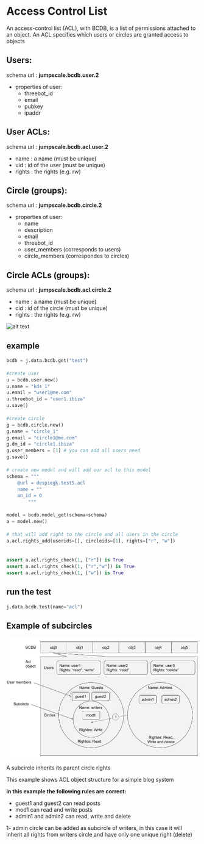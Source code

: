 # Access Control List
An access-control list (ACL), with  BCDB, is a list of permissions attached to an object. An ACL specifies which users or circles are granted access to objects

## Users:
schema url : __jumpscale.bcdb.user.2__
  - properties of user:
    - threebot_id
    - email
    - pubkey
    - ipaddr

## User ACLs:
schema url : __jumpscale.bcdb.acl.user.2__
- name : a name (must be unique)
- uid : id of the user (must be unique)
- rights : the rights (e.g. rw)

## Circle (groups):
schema url : __jumpscale.bcdb.circle.2__
  - properties of user:
    - name
    - description
    - email
    - threebot_id
    - user_members (corresponds to users)
    - circle_members (correspondes to circles)

## Circle ACLs (groups):
schema url : __jumpscale.bcdb.acl.circle.2__
- name : a name (must be unique)
- cid : id of the circle (must be unique)
- rights : the rights (e.g. rw)

![alt text](acl.png "Logo Title Text 1")

## example

```python
bcdb = j.data.bcdb.get("test")

#create user
u = bcdb.user.new()
u.name = "kds_1"
u.email = "user1@me.com"
u.threebot_id = "user1.ibiza"
u.save()

#create circle
g = bcdb.circle.new()
g.name = "circle_1"
g.email = "circle1@me.com"
g.dm_id = "circle1.ibiza"
g.user_members = [1] # you can add all users need
g.save()

# create new model and will add our acl to this model
schema = """
    @url = despiegk.test5.acl
    name = ""
    an_id = 0
        """

model = bcdb.model_get(schema=schema)
a = model.new()

# that will add right to the circle and all users in the circle
a.acl.rights_add(userids=[], circleids=[1], rights=["r", "w"])


assert a.acl.rights_check(1, ["r"]) is True
assert a.acl.rights_check(1, ["r","w"]) is True
assert a.acl.rights_check(1, ["w"]) is True


```

## run the test
``` python
j.data.bcdb.test(name="acl")
```

## Example of subcircles
![bcdb_acl.jpg](./bcdbacl.jpg)

A subcircle inherits its parent circle rights

This example shows ACL object structure for a simple blog system

**in this example the following rules are correct:**
* guest1 and guest2 can read posts
* mod1 can read and write posts
* admin1 and admin2 can read, write and delete

1- admin circle can be added as subcircle of writers,
in this case it will inherit all rights from writers circle and have only one unique right (delete)

